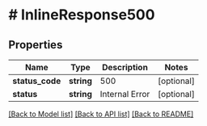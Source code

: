 # # InlineResponse500

## Properties

Name | Type | Description | Notes
------------ | ------------- | ------------- | -------------
**status_code** | **string** | 500 | [optional]
**status** | **string** | Internal Error | [optional]

[[Back to Model list]](../../README.md#models) [[Back to API list]](../../README.md#endpoints) [[Back to README]](../../README.md)
